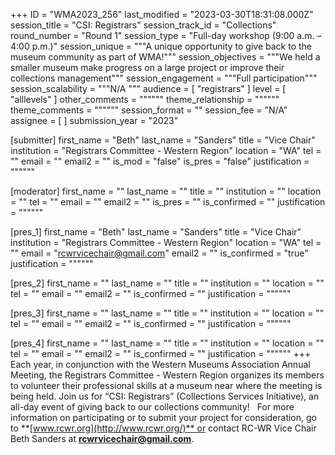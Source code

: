 +++
ID = "WMA2023_256"
last_modified = "2023-03-30T18:31:08.000Z"
session_title = "CSI: Registrars"
session_track_id = "Collections"
round_number = "Round 1"
session_type = "Full-day workshop (9:00 a.m. – 4:00 p.m.)"
session_unique = """A unique opportunity to give back to the museum community as part of WMA!"""
session_objectives = """We held a smaller museum make progress on a large project or improve their collections management"""
session_engagement = """Full participation"""
session_scalability = """N/A
"""
audience = [ "registrars" ]
level = [ "alllevels" ]
other_comments = """"""
theme_relationship = """"""
theme_comments = """"""
session_format = ""
session_fee = "N/A"
assignee = [  ]
submission_year = "2023"

[submitter]
first_name = "Beth"
last_name = "Sanders"
title = "Vice Chair"
institution = "Registrars Committee - Western Region"
location = "WA"
tel = ""
email = ""
email2 = ""
is_mod = "false"
is_pres = "false"
justification = """"""

[moderator]
first_name = ""
last_name = ""
title = ""
institution = ""
location = ""
tel = ""
email = ""
email2 = ""
is_pres = ""
is_confirmed = ""
justification = """"""

[pres_1]
first_name = "Beth"
last_name = "Sanders"
title = "Vice Chair"
institution = "Registrars Committee - Western Region"
location = "WA"
tel = ""
email = "rcwrvicechair@gmail.com"
email2 = ""
is_confirmed = "true"
justification = """"""

[pres_2]
first_name = ""
last_name = ""
title = ""
institution = ""
location = ""
tel = ""
email = ""
email2 = ""
is_confirmed = ""
justification = """"""

[pres_3]
first_name = ""
last_name = ""
title = ""
institution = ""
location = ""
tel = ""
email = ""
email2 = ""
is_confirmed = ""
justification = """"""

[pres_4]
first_name = ""
last_name = ""
title = ""
institution = ""
location = ""
tel = ""
email = ""
email2 = ""
is_confirmed = ""
justification = """"""
+++
Each year, in conjunction with the Western Museums Association Annual Meeting, the Registrars Committee - Western Region organizes its members to volunteer their professional skills at a museum near where the meeting is being held. Join us for “CSI: Registrars” (Collections Services Initiative), an all-day event of giving back to our collections community!
 
For more information on participating or to submit your project for consideration, go to **[www.rcwr.org](http://www.rcwr.org/)** or contact RC-WR Vice Chair Beth Sanders at **[rcwrvicechair@gmail.com](mailto:rcwrvicechair@gmail.com)**.
